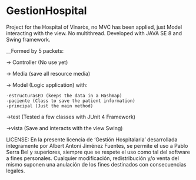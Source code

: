 # GestionHospital
Project for the Hospital of Vinaròs, no MVC has been applied, just Model interacting with the view. No multithread.
Developed with JAVA SE 8 and Swing framework.

__Formed by 5 packets:

-> Controller (No use yet)

-> Media (save all resource media)

-> Model (Logic application) with:

    -estructurasED (keeps the data in a Hashmap)
    -paciente (Class to save the patient information)
    -principal (Just the main method)

->test (Tested a few classes with JUnit 4 Framework)

->vista (Save and interacts with the view Swing)


LICENSE:
En la presente licencia de ‘Gestión Hospitalaria’ desarrollada íntegramente por Albert Antoni Jiménez Fuentes, se permite el uso a Pablo Serra Bel y superiores, siempre que se respete el uso como tal del software a fines personales. Cualquier modificación, redistribución y/o venta del mismo suponen una anulación de los fines destinados con consecuencias legales.
